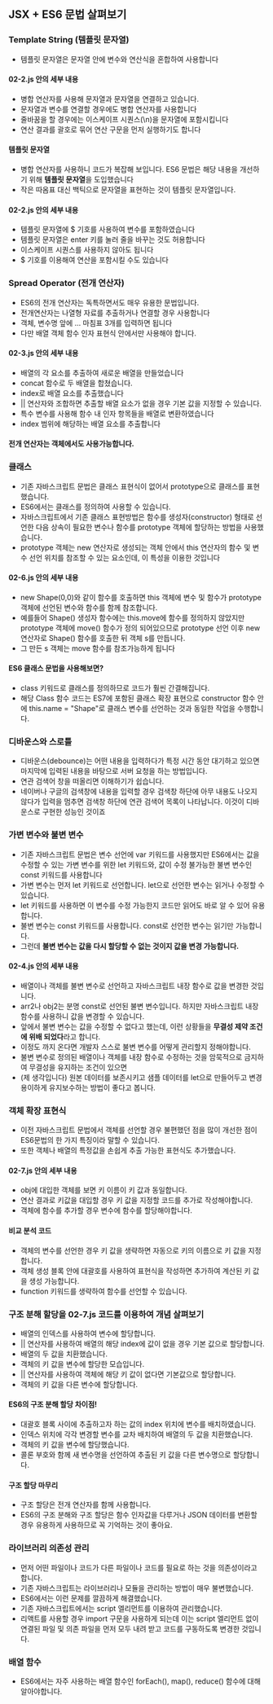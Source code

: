 ## JSX + ES6 문법 살펴보기

### Template String (템플릿 문자열)

* 템플릿 문자열은 문자열 안에 변수와 연산식을 혼합하여 사용합니다

#### 02-2.js 안의 세부 내용

* 병합 연산자를 사용해 문자열과 문자열을 연결하고 있습니다.
* 문자열과 변수를 연결할 경우에도 병합 연산자를 사용합니다
* 줄바꿈을 할 경우에는 이스케이프 시퀀스(\n)을 문자열에 포함시킵니다
* 연산 결과를 괄호로 묶어 연산 구문을 먼저 실행하기도 합니다

#### 템플릿 문자열

* 병합 연산자를 사용하니 코드가 복잡해 보입니다. ES6 문법은 해당 내용을 개선하기 위해 **템플릿 문자열**을 도입했습니다
* 작은 따옴표 대신 백틱으로 문자열을 표현하는 것이 템플릿 문자열입니다.

#### 02-2.js 안의 세부 내용

* 템플릿 문자열에 $ 기호를 사용하여 변수를 포함하였습니다
* 템플릿 문자열은 enter 키를 눌러 줄을 바꾸는 것도 허용합니다
* 이스케이프 시퀀스를 사용하지 않아도 됩니다
* $ 기호를 이용해여 연산을 포함시킬 수도 있습니다


### Spread Operator (전개 연산자)

* ES6의 전개 연산자는 독특하면서도 매우 유용한 문법입니다.
* 전개연산자는 나열형 자료를 추출하거나 연결할 경우 사용합니다
* 객체, 변수명 앞에 ... 마침표 3개를 입력하면 됩니다
* 다만 배열 객체 함수 인자 표현식 안에서만 사용해야 합니다.

#### 02-3.js 안의 세부 내용

* 배열의 각 요소를 추출하여 새로운 배열을 만들었습니다
* concat 함수로 두 배열을 합쳤습니다.
* index로 배열 요소를 추출했습니다
* || 연산자와 조합하면 추출할 배열 요소가 없을 경우 기본 값을 지정할 수 있습니다.
* 특수 변수를 사용해 함수 내 인자 항목들을 배열로 변환하였습니다
* index 범위에 해당하는 배열 요소를 추출합니다

#### 전개 연산자는 객체에서도 사용가능합니다. 


### 클래스

* 기존 자바스크립트 문법은 클래스 표현식이 없어서 prototype으로 클래스를 표현했습니다.
* ES6에서는 클래스를 정의하여 사용할 수 있습니다.
* 자바스크립트에서 기존 클래스 표현방법은 함수를 생성자(constructor) 형태로 선언한 다음 상속이 필요한 변수나 함수를 prototype 객체에 할당하는 방법을 사용했습니다.
* prototype 객체는 new 연산자로 생성되는 객체 안에서 this 연산자의 함수 및 변수 선언 위치를 참조할 수 있는 요소인데, 이 특성을 이용한 것입니다

#### 02-6.js 안의 세부 내용

* new Shape(0,0)와 같이 함수를 호출하면 this 객체에 변수 및 함수가 prototype 객체에 선언된 변수와 함수를 함께 참조합니다.
* 예를들어 Shape() 생성자 함수에는 this.move에 함수를 정의하지 않았지만 prototype 객체에 move() 함수가 정의 되어있으므로 prototype 선언 이후 new 연산자로 Shape() 함수를 호출한 뒤 객체 s를 만듭니다.
* 그 만든 s 객체는 move 함수를 참조가능하게 됩니다

#### ES6 클래스 문법을 사용해보면?

* class 키워드로 클래스를 정의하므로 코드가 훨씬 간결해집니다.
* 해당 Class 함수 코드는 ES7에 포함된 클래스 확장 표현으로 constructor 함수 안에 this.name = "Shape"로 클래스 변수를 선언하는 것과 동일한 작업을 수행합니다.


### 디바운스와 스로틀

* 디바운스(debounce)는 어떤 내용을 입력하다가 특정 시간 동안 대기하고 있으면 마지막에 입력된 내용을 바탕으로 서버 요청을 하는 방법입니다.
* 연관 검색어 창을 떠올리면 이해하기가 쉽습니다.
* 네이버나 구글의 검색창에 내용을 입력할 경우 검색창 하단에 아무 내용도 나오지 않다가 입력을 멈추면 검색창 하단에 연관 검색어 목록이 나타납니다. 이것이 디바운스로 구현한 성능인 것이죠


### 가변 변수와 불변 변수

* 기존 자바스크립트 문법은 변수 선언에 var 키워드를 사용했지만 ES6에서는 값을 수정할 수 있는 가변 변수를 위한 let 키워드와, 값이 수정 불가능한 불변 변수인 const 키워드를 사용합니다
* 가변 변수는 먼저 let 키워드로 선언합니다. let으로 선언한 변수는 읽거나 수정할 수 있습니다.
* let 키워드를 사용하면 이 변수를 수정 가능한지 코드만 읽어도 바로 알 수 있어 유용합니다.
* 불변 변수는 const 키워드를 사용합니다. const로 선언한 변수는 읽기만 가능합니다.
* 그런데 **불변 변수는 값을 다시 할당할 수 없는 것이지 값을 변경 가능합니다.**

#### 02-4.js 안의 세부 내용

* 배열이나 객체를 불변 변수로 선언하고 자바스크립트 내장 함수로 값을 변경한 것입니다.
* arr2나 obj2는 분명 const로 선언된 불변 변수입니다. 하지만 자바스크립트 내장 함수를 사용하니 값을 변경할 수 있습니다.
* 앞에서 불변 변수는 값을 수정할 수 없다고 했는데, 이런 상황들을 **무결성 제약 조건에 위배 되었다**라고 합니다.
* 이정도 까지 온다면 개발자 스스로 불변 변수를 어떻게 관리할지 정해야합니다.
* 불변 변수로 정의된 배열이나 객체를 내장 함수로 수정하는 것을 암묵적으로 금지하여 무결성을 유지하는 조건이 있으면
* (제 생각입니다) 원본 데이터를 보존시키고 샘플 데이터를 let으로 만들어두고 변경 용이하게 유지보수하는 방법이 좋다고 봅니다.


### 객체 확장 표현식

* 이전 자바스크립트 문법에서 객체를 선언할 경우 불편했던 점을 많이 개선한 점이 ES6문법의 한 가지 특징이라 말할 수 있습니다.
* 또한 객체나 배열의 특정값을 손쉽게 추출 가능한 표현식도 추가했습니다.

#### 02-7.js 안의 세부 내용
* obj에 대입한 객체를 보면 키 이름이 키 값과 동일합니다.
* 연산 결과로 키값을 대입할 경우 키 값을 지정할 코드를 추가로 작성해야합니다.
* 객체에 함수를 추가할 경우 변수에 함수를 할당해야합니다.

#### 비교 분석 코드
* 객체의 변수를 선언한 경우 키 값을 생략하면 자동으로 키의 이름으로 키 값을 지정합니다.
* 객체 생성 블록 안에 대괄호를 사용하여 표현식을 작성하면 추가하여 계산된 키 값을 생성 가능합니다.
* function 키워드를 생략하여 함수를 선언할 수 있습니다.


### 구조 분해 할당을 02-7.js 코드를 이용하여 개념 살펴보기

* 배열의 인덱스를 사용하여 변수에 할당합니다.
* || 연산자를 사용하여 배열의 해당 index에 값이 없을 경우 기본 값으로 할당합니다.
* 배열의 두 값을 치환했습니다.
* 객체의 키 값을 변수에 할당한 모습입니다.
* || 연산자를 사용하여 객체에 해당 키 값이 없다면 기본값으로 할당합니다.
* 객체의 키 값을 다른 변수에 할당합니다.

#### ES6의 구조 분해 할당 차이점!

* 대괄호 블록 사이에 추출하고자 하는 값의 index 위치에 변수를 배치하였습니다.
* 인덱스 위치에 각각 변경할 변수를 교차 배치하여 배열의 두 값을 치환했습니다.
* 객체의 키 값을 변수에 할당했습니다.
* 콜론 부호와 함께 새 변수명을 선언하여 추출된 키 값을 다른 변수명으로 할당합니다.

#### 구조 할당 마무리

* 구조 할당은 전개 연산자를 함께 사용합니다.
* ES6의 구조 분해와 구조 할당은 함수 인자값을 다루거나 JSON 데이터를 변환할 경우 유용하게 사용하므로 꼭 기억하는 것이 좋아요.


### 라이브러리 의존성 관리

* 먼저 어떤 파일이나 코드가 다른 파일이나 코드를 필요로 하는 것을 의존성이라고 합니다.
* 기존 자바스크립트는 라이브러리나 모듈을 관리하는 방법이 매우 불변했습니다.
* ES6에서는 이런 문제를 깔끔하게 해결했습니다.
* 기존 자바스크립트에서는 script 엘리먼트를 이용하여 관리했습니다.
* 리액트를 사용할 경우 import 구문을 사용하게 되는데 이는 script 엘리먼트 없이 연결된 파일 및 의존 파일을 먼저 모두 내려 받고 코드를 구동하도록 변경한 것입니다.


### 배열 함수

* ES6에서는 자주 사용하는 배열 함수인 forEach(), map(), reduce() 함수에 대해 알아야합니다.
